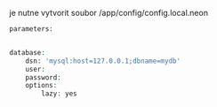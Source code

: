 je nutne vytvorit soubor /app/config/config.local.neon
```php
parameters:


database:
	dsn: 'mysql:host=127.0.0.1;dbname=mydb'
	user: 
	password: 
	options:
		lazy: yes
```
